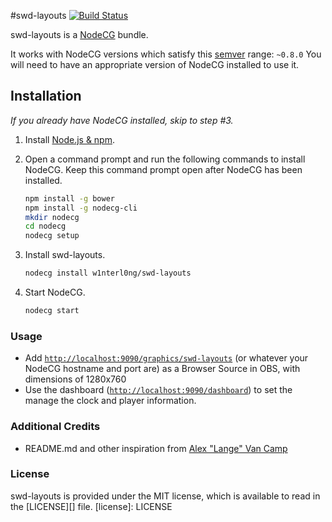 #swd-layouts [![Build Status](https://travis-ci.org/w1nterl0ng/swd-layouts.svg?branch=master)](https://travis-ci.org/w1nterl0ng/swd-layouts)

swd-layouts is a [NodeCG](http://github.com/nodecg/nodecg) bundle.

It works with NodeCG versions which satisfy this [semver](https://docs.npmjs.com/getting-started/semantic-versioning) range: `~0.8.0`
You will need to have an appropriate version of NodeCG installed to use it.

## Installation
_If you already have NodeCG installed, skip to step #3._

1. Install [Node.js & npm](https://nodejs.org/en/).

2. Open a command prompt and run the following commands to install NodeCG.
Keep this command prompt open after NodeCG has been installed.
	```sh
	npm install -g bower
	npm install -g nodecg-cli
	mkdir nodecg
	cd nodecg
	nodecg setup
	```

3. Install swd-layouts.
	```sh
	nodecg install w1nterl0ng/swd-layouts
	```

4. Start NodeCG.
	```sh
	nodecg start
	```

### Usage
- Add [`http://localhost:9090/graphics/swd-layouts`](http://localhost:9090/graphics/swd-layouts)
(or whatever your NodeCG hostname and port are) as a Browser Source in OBS, with dimensions of 1280x760
- Use the dashboard ([`http://localhost:9090/dashboard`](http://localhost:9090/dashboard)) to set the manage the clock and player information.

### Additional Credits
- README.md and other inspiration from [Alex "Lange" Van Camp](https://github.com/lange)

### License
swd-layouts is provided under the MIT license, which is available to read in the [LICENSE][] file.
[license]: LICENSE

